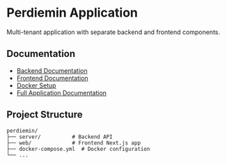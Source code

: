 # Perdiemin Application

Multi-tenant application with separate backend and frontend components.

## Documentation

- [Backend Documentation](./server/README.md)
- [Frontend Documentation](./web/README.md)
- [Docker Setup](./Docker.md)
- [Full Application Documentation](./DOCS.md)

## Project Structure

```
perdiemin/
├── server/          # Backend API
├── web/             # Frontend Next.js app
├── docker-compose.yml  # Docker configuration
└── ...
```